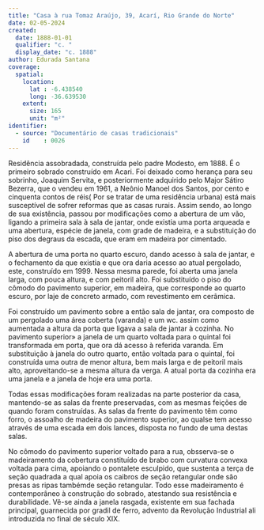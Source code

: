 ```yaml
---
title: "Casa à rua Tomaz Araújo, 39, Acarí, Rio Grande do Norte"
date: 02-05-2024
created:
  date: 1888-01-01
  qualifier: "c. "
  display_date: "c. 1888"
author: Edurada Santana
coverage:
  spatial:
    location:
      lat : -6.438540
      long: -36.639530
    extent:
      size: 165
      unit: "m²"
identifier:
  - source: "Documentário de casas tradicionais"
    id    : 0026
---
```


Residência assobradada, construída pelo padre Modesto, em 1888. É o primeiro sobrado construído em Acari. Foi deixado como herança para seu sobrinho, Joaquim Servita, e posteriormente adquirido pelo Major Sátiro Bezerra, que o vendeu em 1961, a Neônio Manoel dos Santos, por cento e cinquenta contos de réis( Por se tratar de uma residência urbana) está mais susceptível de sofrer reformas que as casas rurais. Assim sendo, ao longo de sua existência, passou por modificações como a abertura de um vão, ligando a primeira sala à sala de jantar, onde existia uma porta arqueada e uma abertura, espécie de janela, com grade de madeira, e a substituição do piso dos degraus da escada, que eram em madeira por cimentado. 

A abertura de uma porta no quarto escuro, dando acesso à sala de jantar, e o fechamento da que existia e que ora daria acesso ao atual pergolado, este, construído em 1999. Nessa mesma parede, foi aberta uma janela larga, com pouca altura, e com peitoril alto. Foi substituído o piso do cômodo do pavimento superior, em madeira, que corresponde ao quarto escuro, por laje de concreto armado, com revestimento em cerâmica.

Foi construído um pavimento sobre a então sala de jantar, ora composto de um pergolado uma área coberta (varanda) e um wc. assim como aumentada a altura da porta que ligava a sala de jantar à cozinha. No pavimento superior» a janela de um quarto voltada para o quintal foi transformada em porta, que ora dá acesso à referida varanda. Em substituição à janela do outro quarto, então voltada para o quintal, foi construída uma outra de menor altura, bem mais larga e de peitoril mais alto, aproveitando-se a mesma altura da verga. A atual porta da cozinha era uma janela e a janela de hoje era uma porta.

Todas essas modificações foram realizadas na parte posterior da casa, mantendo-se as salas da frente preservadas, com as mesmas feições de quando foram construídas. As salas da frente do pavimento têm como forro, o assoalho de madeira do pavimento superior, ao qualse tem acesso através de uma escada em dois lances, disposta no fundo de uma destas salas.

No cômodo do pavimento superior voltado para a rua, obsserva-se o madeiramento da cobertura constituído de brabo com curvatura convexa voltada para cima, apoiando o pontalete esculpido, que sustenta a terça de seção quadrada a qual apoia os caibros de seção retangular onde são presas as ripas tambémde seção retangular. Todo esse madeiramento é contemporâneo à construção do sobrado, atestando sua resistência e durabilidade. Vê-se ainda a janela rasgada, existente em sua fachada principal, guarnecida por gradil de ferro, advento da Revolução Industrial ali introduzida no final de século XIX.

